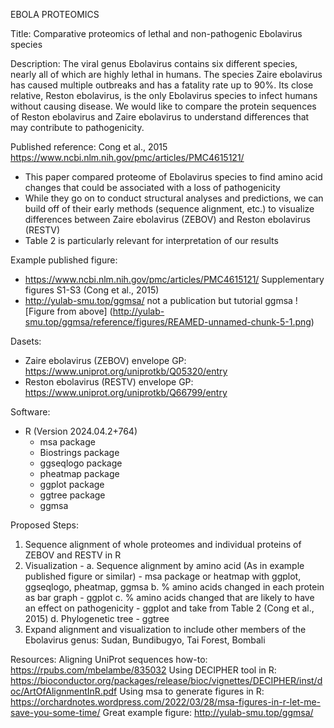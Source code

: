 EBOLA PROTEOMICS

Title: Comparative proteomics of lethal and non-pathogenic Ebolavirus species 

Description: The viral genus Ebolavirus contains six different species, nearly all of which are highly lethal in humans. The species Zaire ebolavirus has caused multiple outbreaks and has a fatality rate up to 90%. Its close relative, Reston ebolavirus, is the only Ebolavirus species to infect humans without causing disease.  We would like to compare the protein sequences of Reston ebolavirus and Zaire ebolavirus to understand differences that may contribute to pathogenicity. 

Published reference: Cong et al., 2015 https://www.ncbi.nlm.nih.gov/pmc/articles/PMC4615121/
- This paper compared proteome of Ebolavirus species to find amino acid changes that could be associated with a loss of pathogenicity
- While they go on to conduct structural analyses and predictions, we can build off of their early methods (sequence alignment, etc.) to visualize differences between Zaire ebolavirus (ZEBOV) and Reston ebolavirus (RESTV)
- Table 2 is particularly relevant for interpretation of our results 

Example published figure:
- https://www.ncbi.nlm.nih.gov/pmc/articles/PMC4615121/ Supplementary figures S1-S3 (Cong et al., 2015)
- http://yulab-smu.top/ggmsa/ not a publication but tutorial ggmsa 
    ![Figure from above] (http://yulab-smu.top/ggmsa/reference/figures/REAMED-unnamed-chunk-5-1.png)


Dasets:
- Zaire ebolavirus (ZEBOV) envelope GP: https://www.uniprot.org/uniprotkb/Q05320/entry
- Reston ebolavirus (RESTV) envelope GP: https://www.uniprot.org/uniprotkb/Q66799/entry

Software:
- R (Version 2024.04.2+764)
    - msa package  
    - Biostrings package
    - ggseqlogo package
    - pheatmap package
    - ggplot package
    - ggtree package 
    - ggmsa 


Proposed Steps:
1. Sequence alignment of whole proteomes and individual proteins of ZEBOV and RESTV in R 
2. Visualization - 
    a. Sequence alignment by amino acid (As in example published figure or similar) - msa package or heatmap with ggplot, ggseqlogo, pheatmap, ggmsa
    b. % amino acids changed in each protein as bar graph - ggplot 
    c. % amino acids changed that are likely to have an effect on pathogenicity - ggplot and take from Table 2 (Cong et al., 2015)
    d. Phylogenetic tree - ggtree
3. Expand alignment and visualization to include other members of the Ebolavirus genus: Sudan, Bundibugyo, Tai Forest, Bombali

   

Resources:
Aligning UniProt sequences how-to: https://rpubs.com/mbelambe/835032 
Using DECIPHER tool in R: https://bioconductor.org/packages/release/bioc/vignettes/DECIPHER/inst/doc/ArtOfAlignmentInR.pdf 
Using msa to generate figures in R: https://orchardnotes.wordpress.com/2022/03/28/msa-figures-in-r-let-me-save-you-some-time/ 
Great example figure: http://yulab-smu.top/ggmsa/ 

